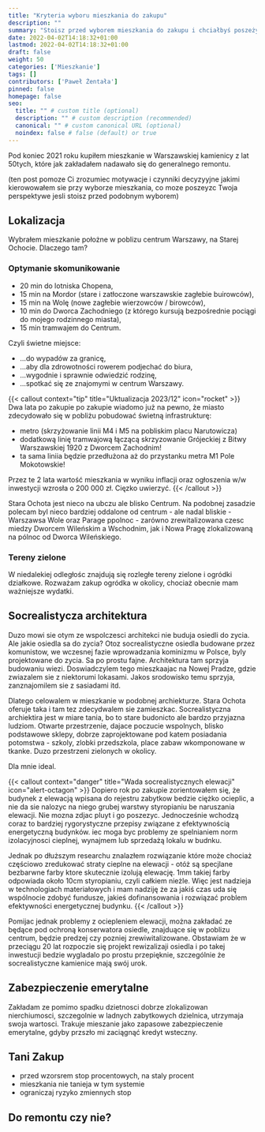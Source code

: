 ```yaml
---
title: "Kryteria wyboru mieszkania do zakupu"
description: ""
summary: "Stoisz przed wyborem mieszkania do zakupu i chciałbyś poszeżyć swoją perspektę? Poznaj kryteria którymi sam się kieriowałem i jak oceniam swoje decyzje po 2 latach."
date: 2022-04-02T14:18:32+01:00
lastmod: 2022-04-02T14:18:32+01:00
draft: false
weight: 50
categories: ['Mieszkanie']
tags: []
contributors: ['Paweł Żentała']
pinned: false
homepage: false
seo:
  title: "" # custom title (optional)
  description: "" # custom description (recommended)
  canonical: "" # custom canonical URL (optional)
  noindex: false # false (default) or true
---
```




Pod koniec 2021 roku kupiłem mieszkanie w Warszawskiej kamienicy z lat 50tych, które jak zakładałem nadawało się do generalnego remontu.


(ten post pomoze Ci zrozumiec motywacje i czynniki decyzyyjne jakimi kierowowałem sie przy wyborze mieszkania, co moze poszeyzc Twoja perspektywe jesli stoisz przed podobnym wyborem)

## Lokalizacja

Wybrałem mieszkanie położne w poblizu centrum Warszawy, na Starej Ochocie. Dlaczego tam?

### Optymanie skomunikowanie
* 20 min do lotniska Chopena,
* 15 min na Mordor (stare i zatłoczone warszawskie zagłebie buirowców),
* 15 min na Wolę (nowe zagłebie wierzowców / birowców),
* 10 min do Dworca Zachodniego (z którego kursują bezpośrednie pociągi do mojego rodzinnego miasta),
* 15 min tramwajem do Centrum.

Czyli świetne miejsce:
- ...do wypadów za granicę,
- ...aby dla zdrowotności rowerem podjechać do biura,
- ...wygodnie i sprawnie odwiedzić rodzinę,
- ...spotkać się ze znajomymi w centrum Warszawy.

{{< callout context="tip" title="Uktualizacja 2023/12" icon="rocket" >}}
Dwa lata po zakupie po zakupie wiadomo już na pewno, że miasto zdecydowało się w pobliżu pobudować świetną infrastrukturę:

* metro (skrzyżowanie linii M4 i M5 na pobliskim placu Narutowicza)
* dodatkową linię tramwajową łączącą skrzyzowanie Grójeckiej z Bitwy Warszawskiej 1920 z Dworcem Zachodnim!
* ta sama liniia będzie przedłużona aż do przystanku metra M1 Pole Mokotowskie!

Przez te 2 lata wartość mieszkania w wyniku inflacji oraz ogłoszenia w/w inwestycji wzrosła o 200 000 zł. Cięzko uwierzyć.
{{< /callout >}}

Stara Ochota jest nieco na ubczu ale blisko Centrum. Na podobnej zasadzie polecam byl nieco bardziej oddalone od centrum - ale nadal bliskie - Warszawsa Wole oraz Parage ppolnoc - zarówno zrewitalizowana czesc miedzy Dworcem Wileńskim a Wschodnim, jak i Nowa Pragę zlokalizowaną na pólnoc od Dworca Wileńskiego.

### Tereny zielone

W niedalekiej odległośc znajdują się rozległe tereny zielone i ogródki działkowe. Rozważam zakup ogródka w okolicy, chociaż obecnie mam ważniejsze wydatki.

## Socrealistycza architektura

Duzo mowi sie otym ze wspolczesci architekci nie buduja osiedli do zycia. Ale jakie osiedla sa do zycia? Otoz socrealistyczne osiedla budowane przez komunistow, we wczesnej fazie wprowadzania kominizmu w Polsce, byly projektowane do zycia. Sa po prostu fajne. Architektura tam sprzyja budowaniu wiezi. Doswiadczylem tego mieszkaajac na Nowej Pradze, gdzie zwiazalem sie z niektorumi lokasami. Jakos srodowisko temu sprzyja, zanznajomilem sie z sasiadami itd.

Dlatego celowalem w mieszkanie w podobnej archiekturze. Stara Ochota oferuje taka i tam tez zdecydwalem sie zamieszkac. Socrealistyczna archiektira jest w miare tania, bo to stare budonicto ale bardzo przyjazna ludziom. Otwarte przestrzenie, dajace poczucie wspolnych, blisko podstawowe sklepy, dobrze zaprojektowane pod katem posiadania potomstwa - szkoly, zlobki przedszkola, place zabaw wkomponowane w tkanke. Duzo przestrzeni zielonych w okolicy.

Dla mnie ideal.

{{< callout context="danger" title="Wada socrealistycznych elewacji" icon="alert-octagon" >}}
Dopiero rok po zakupie zorientowałem się, że budynek z elewacją wpisana do rejestru zabytkow bedzie ciężko ocieplic, a nie da sie nalozyc na niego grubej warstwy styropianiu be naruszania elewacji. Nie mozna zdjac pluyt i go poszezyc. Jednocześnie wchodzą coraz to bardziej rygorystyczne przepisy związane z efektywnością energetyczną budynków.  iec moga byc problemy ze spelnianiem norm izolacyjnosci cieplnej, wynajmem lub sprzedażą lokalu w budnku.

Jednak po dłuższym researchu znalazłem rozwiązanie które może chociaż częściowo zredukować straty cieplne na elewacji - otóż są specjlane bezbarwne farby ktore skutecznie izolują elewację. 1mm takiej farby odpowiada około 10cm styropianiu, czyli całkiem nieżle. Więc jest nadzieja w technologiach materiałowych i mam nadziję że za jakiś czas uda się wspólnocie zdobyć fundusze, jakieś dofinansowania i rozwiązać problem efektywności energetycznej budynku.
{{< /callout >}}

Pomijac jednak problemy z ociepleniem elewacji, można zakładać ze będące pod ochroną konserwatora osiedle, znajduące się w poblizu centrum, będzie predzej czy pozniej zrewiwitalizowane. Obstawiam że w przeciągu 20 lat rozpoczie się projekt rewizalizaji osiedla i po takej inwestucji bedzie wygladalo po prostu przepięknie, szczególnie że socrealistyczne kamienice mają swój urok.

## Zabezpieczenie emerytalne

Zakładam ze pomimo spadku dzietnosci dobrze zlokalizowan nierchiumosci, szczegolnie w ladnych zabytkowych dzielnica, utrzymaja swoja wartosci. Trakuje mieszanie jako zapasowe zabezpieczenie emerytalne, gdyby przszło mi zaciągnąć kredyt wsteczny.


## Tani Zakup

* przed wzorsrem stop procentowych, na staly procent
* mieszkania nie tanieja w tym systemie
* ograniczaj ryzyko zmiennych stop



## Do remontu czy nie?


